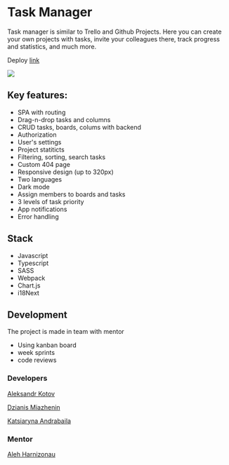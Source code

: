 # Task Manager

Task manager is similar to Trello and Github Projects. Here you can create your own projects with tasks, invite your colleagues there, track progress and statistics, and much more.

Deploy [link](https://best-team-task-manager.netlify.app/)

![](https://user-images.githubusercontent.com/100029788/221612561-0fb7f1f9-6341-49d9-982b-9781bfc7b9d3.png)


## Key features:
- SPA with routing
- Drag-n-drop tasks and columns
- CRUD tasks, boards, colums with backend
- Authorization
- User's settings
- Project statiticts 
- Filtering, sorting, search tasks
- Custom 404 page
- Responsive design (up to 320px)
- Two languages 
- Dark mode
- Assign members to boards and tasks
- 3 levels of task priority
- App notifications
- Error handling


## Stack
- Javascript
- Typescript
- SASS
- Webpack
- Chart.js
- i18Next


## Development
The project is made in team with mentor
- Using kanban board
- week sprints
- code reviews

### Developers
[Aleksandr Kotov](https://github.com/Sashkakotov)

[Dzianis Miazhenin](https://github.com/denismezhenin)

[Katsiaryna Andrabaila](https://github.com/Katsiaryna-Andrabaila)

### Mentor
[Aleh Harnizonau](https://github.com/alehharnizonau)
